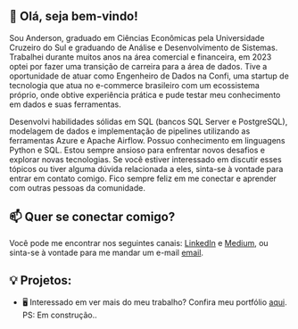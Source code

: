 ## 👋 Olá, seja bem-vindo!


Sou Anderson, graduado em Ciências Econômicas pela Universidade Cruzeiro do Sul e graduando de Análise e Desenvolvimento de Sistemas. 
Trabalhei durante muitos anos na área comercial e financeira, em 2023 optei por fazer uma transição de carreira para a área de dados.
Tive a oportunidade de atuar como Engenheiro de Dados na Confi, uma startup de tecnologia que atua no e-commerce brasileiro com um ecossistema próprio, onde
obtive experiência prática e pude testar meu conhecimento em dados e suas ferramentas.

Desenvolvi habilidades sólidas em SQL (bancos SQL Server e PostgreSQL), modelagem de dados e implementação de pipelines utilizando as ferramentas
Azure e Apache Airflow. Possuo conhecimento em linguagens Python e SQL. Estou sempre ansioso para enfrentar novos desafios e explorar novas tecnologias.
Se você estiver interessado em discutir esses tópicos ou tiver alguma dúvida relacionada a eles, sinta-se à vontade para entrar em contato comigo.
Fico sempre feliz em me conectar e aprender com outras pessoas da comunidade.

## 📫 Quer se conectar comigo?

Você pode me encontrar nos seguintes canais: [LinkedIn](https://www.linkedin.com/in/-anderson-souza/) e [Medium](https://medium.com/@andersonsouza92), ou sinta-se à vontade para me mandar um e-mail [email](mailto:andersonsouza_deco@hotmail.com).

## 💡 Projetos:  

- 🖥️ Interessado em ver mais do meu trabalho? Confira meu portfólio [aqui](https://anderson-souza-portfolio.carrd.co/). PS: Em construção..


  
  



